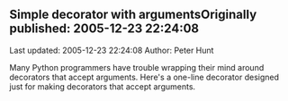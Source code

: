 ## Simple decorator with argumentsOriginally published: 2005-12-23 22:24:08 
Last updated: 2005-12-23 22:24:08 
Author: Peter Hunt 
 
Many Python programmers have trouble wrapping their mind around decorators that accept arguments. Here's a one-line decorator designed just for making decorators that accept arguments.